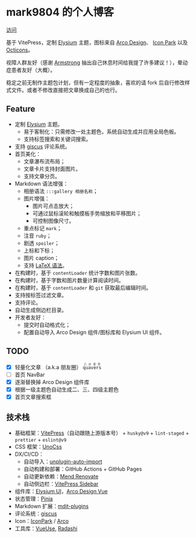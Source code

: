 # mark9804 的个人博客

[访问](https://mark9804.github.io/)

基于 VitePress，定制 [Elysium](./docs/.vitepress/theme/components/ElysiumUI) 主题，图标来自 [Arco Design](https://arco.design/vue/)、 [Icon Park](https://iconpark.oceanengine.com/) 以及 [Octicons](https://icon-sets.iconify.design/octicon/)。

视障人群友好（感谢 [Armstrong](https://armstrong.viyf.org/) 抽出自己休息时间给我提了许多建议！），晕动症患者友好（大概）。

稳定之前无制作主题包计划，但有一定程度的抽象，喜欢的请 fork 后自行修改样式文件。或者不修改直接把文章换成自己的也行。

## Feature

- 定制 [Elysium](./docs/.vitepress/theme/components/ElysiumUI) 主题。
  - 易于客制化：只需修改一处主题色，系统自动生成并应用全局色板。
  - 支持标签搜索和关键词搜索。
- 支持 [giscus](https://giscus.app/) 评论系统。
- 首页美化：
  - 文章瀑布流布局；
  - 文章卡片支持封面图片。
  - 支持文章分页。
- Markdown 语法增强：
  - 相册语法 `:::gallery 相册名称`；
  - 图片增强：
    - 图片可点击放大；
    - 可通过鼠标滚轮和触摸板手势缩放和平移图片；
    - 可控制图像尺寸。
  - 重点标记 `mark`；
  - 注音 `ruby`；
  - 剧透 `spoiler`；
  - 上标和下标；
  - 图片 caption；
  - 支持 [LaTeX 语法](https://www.latex-project.org/)。
- 在构建时，基于 `contentLoader` 统计字数和图片张数。
- 在构建时，基于字数和图片数量计算阅读时间。
- 在构建时，基于 `contentLoader` 和 `git` 获取最后编辑时间。
- 支持按标签过滤文章。
- 支持评论。
- 自动生成侧边栏目录。
- 开发者友好：
  - 提交时自动格式化；
  - 配置自动导入 Arco Design 组件/图标库和 Elysium UI 组件。

## TODO

- [x] 轻量化文章 （a.k.a 朋友圈） <ruby><code>quavers</code><rt>八分音符</rt></ruby>
- [ ] 首页 NavBar
- [x] 逐渐替换掉 Arco Design 组件库
- [x] 根据一级主题色自动生成二、三、四级主题色
- [x] 首页文章搜索框

## 技术栈

- 基础框架：[VitePress](https://vitepress.vuejs.org/)（自动跟随上游版本号） + `husky@v9` + `lint-staged` + `prettier` + `eslint@v9`
- CSS 框架：[UnoCss](https://unocss.dev/)
- DX/CI/CD：
  - 自动导入：[unplugin-auto-import](https://github.com/unplugin/unplugin-auto-import#readme)
  - 自动构建和部署：GitHub Actions + GitHub Pages
  - 自动更新依赖：[Mend Renovate](https://www.mend.io/renovate-free/)
  - 自动侧边栏：[VitePress Sidebar](https://vitepress-sidebar.jooy2.com)
- 组件库：[Elysium UI](./docs/.vitepress/theme/components/ElysiumUI)，[Arco Design Vue](https://arco.design/vue/)
- 状态管理：[Pinia](https://pinia.vuejs.org/)
- Markdown 扩展：[mdit-plugins](https://mdit-plugins.github.io/zh/)
- 评论系统：[giscus](https://giscus.app/)
- Icon：[IconPark](https://iconpark.bytedance.com/) / [Arco](https://arco.design/vue/component/icon)
- 工具库：[VueUse](https://vueuse.org/), [Radashi](https://radashi.js.org/)

